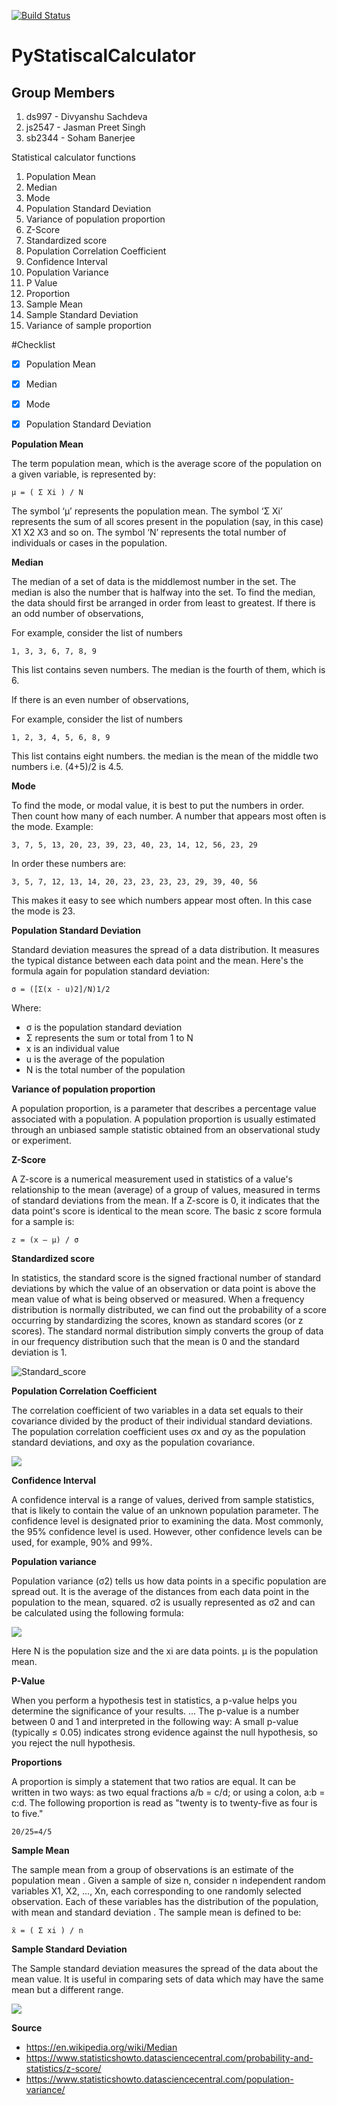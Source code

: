 [![Build Status](https://travis-ci.com/ds997/PyStatisticalCalculator.svg?token=LogVxqzVJkyBNsiAfq33&branch=master)](https://travis-ci.com/ds997/PyStatisticalCalculator)


# PyStatiscalCalculator


## Group Members
1. ds997 - Divyanshu Sachdeva
2. js2547 - Jasman Preet Singh
3. sb2344 - Soham Banerjee


Statistical calculator functions

1. Population Mean 
2. Median
3. Mode
4. Population Standard Deviation
5. Variance of population proportion
6. Z-Score
7. Standardized score
8. Population Correlation Coefficient
9. Confidence Interval
10. Population Variance
11. P Value
12. Proportion
13. Sample Mean
14. Sample Standard Deviation
15. Variance of sample proportion

#Checklist
- [x] Population Mean 
- [x] Median
- [x] Mode 
- [x] Population Standard Deviation 


**Population Mean**

The term population mean, which is the average score of the population on a given variable, is represented by:
```
μ = ( Σ Xi ) / N
```
The symbol ‘μ’ represents the population mean.  The symbol ‘Σ Xi’ represents the sum of all scores present in the population (say, in this case) X1 X2 X3 and so on.  The symbol 
‘N’ represents the total number of individuals or cases in the population.


**Median**

The median of a set of data is the middlemost number in the set. The median is also the number that is halfway into the set. To find the median, the data should first be arranged in order from least to greatest.
If there is an odd number of observations,

For example, consider the list of numbers
```
1, 3, 3, 6, 7, 8, 9
```
This list contains seven numbers. The median is the fourth of them, which is 6.

If there is an even number of observations,

For example, consider the list of numbers
```
1, 2, 3, 4, 5, 6, 8, 9
```
This list contains eight numbers. the median is the mean of the middle two numbers i.e. (4+5)/2 is 4.5.

**Mode**

To find the mode, or modal value, it is best to put the numbers in order. Then count how many of each number. A number that appears most often is the mode.
Example:
```
3, 7, 5, 13, 20, 23, 39, 23, 40, 23, 14, 12, 56, 23, 29
```
In order these numbers are:
```
3, 5, 7, 12, 13, 14, 20, 23, 23, 23, 23, 29, 39, 40, 56
```
This makes it easy to see which numbers appear most often.
In this case the mode is 23.

**Population Standard Deviation**

Standard deviation measures the spread of a data distribution. It measures the typical distance between each data point and the mean.
Here's the formula again for population standard deviation:
```
σ = ([Σ(x - u)2]/N)1/2
```
Where:
-	σ is the population standard deviation
-	Σ represents the sum or total from 1 to N
-	x is an individual value
-	u is the average of the population
-	N is the total number of the population

**Variance of population proportion**

A population proportion, is a parameter that describes a percentage value associated with a population. A population proportion is usually estimated through an unbiased sample statistic obtained from an observational study or experiment.

**Z-Score**

A Z-score is a numerical measurement used in statistics of a value's relationship to the mean (average) of a group of values, measured in terms of standard deviations from the mean. If a Z-score is 0, it indicates that the data point's score is identical to the mean score.
The basic z score formula for a sample is:
```
z = (x – μ) / σ 
```
**Standardized score**

In statistics, the standard score is the signed fractional number of standard deviations by which the value of an observation or data point is above the mean value of what is being observed or measured.
When a frequency distribution is normally distributed, we can find out the probability of a score occurring by standardizing the scores, known as standard scores (or z scores). The standard normal distribution simply converts the group of data in our frequency distribution such that the mean is 0 and the standard deviation is 1.

![Standard_score](https://statistics.laerd.com/statistical-guides/img/DIAGRAM8.gif)

**Population Correlation Coefficient**

The correlation coefficient of two variables in a data set equals to their covariance divided by the product of their individual standard deviations.
The population correlation coefficient uses σx and σy as the population standard deviations, and σxy as the population covariance.


![](https://www.statisticshowto.datasciencecentral.com/wp-content/uploads/2012/12/population-correlation-coefficient.png)


**Confidence Interval**

 A confidence interval is a range of values, derived from sample statistics, that is likely to contain the value of an unknown population parameter. The confidence level is designated prior to examining the data. Most commonly, the 95% confidence level is used. However, other confidence levels can be used, for example, 90% and 99%.

**Population variance**

Population variance (σ2) tells us how data points in a specific population are spread out. It is the average of the distances from each data point in the population to the mean, squared.
σ2 is usually represented as σ2 and can be calculated using the following formula:

![](https://www.statisticshowto.datasciencecentral.com/wp-content/uploads/2017/07/population-variance.png)


Here N is the population size and the xi are data points. μ is the population mean.

**P-Value**

When you perform a hypothesis test in statistics, a p-value helps you determine the significance of your results. ... The p-value is a number between 0 and 1 and interpreted in the following way: A small p-value (typically ≤ 0.05) indicates strong evidence against the null hypothesis, so you reject the null hypothesis.

**Proportions**

A proportion is simply a statement that two ratios are equal. It can be written in two ways: as two equal fractions a/b = c/d; or using a colon, a:b = c:d. The following proportion is read as "twenty is to twenty-five as four is to five."
 
```
20/25=4/5
```
**Sample Mean**

The sample mean   from a group of observations is an estimate of the population mean  . Given a sample of size n, consider n independent random variables X1, X2, ..., Xn, each corresponding to one randomly selected observation. Each of these variables has the distribution of the population, with mean   and standard deviation  . The sample mean is defined  to be:
```
x̄ = ( Σ xi ) / n
```
 **Sample Standard Deviation**

The Sample standard deviation measures the spread of the data about the mean value. It is useful in comparing sets of data which may have the same mean but a different range. 

![](https://www.mathsisfun.com/data/images/standard-deviation-sample.gif)

 **Source**

* https://en.wikipedia.org/wiki/Median
* https://www.statisticshowto.datasciencecentral.com/probability-and-statistics/z-score/
* https://www.statisticshowto.datasciencecentral.com/population-variance/




